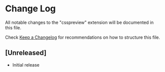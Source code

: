 # Change Log

All notable changes to the "csspreview" extension will be documented in this file.

Check [Keep a Changelog](http://keepachangelog.com/) for recommendations on how to structure this file.

## [Unreleased]

- Initial release